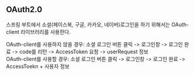 ## OAuth2.0

스프링 부트에서 소셜(페이스북, 구글, 카카오, 네이버)로그인을 하기 위해서는 OAuth-client 라이브러리를 사용한다.  

OAuth-client를 사용하지 않을 경우: 소셜 로그인 버튼 클릭 -> 로그인창 -> 로그인 완료 -> code를 리턴 -> AccessToken 요청 -> userRequest 정보  
OAuth-client를 사용할 경우: 소셜 로그인 버튼 클릭 -> 로그인창 -> 로그인 완료 -> AccessToekn + 사용자 정보
